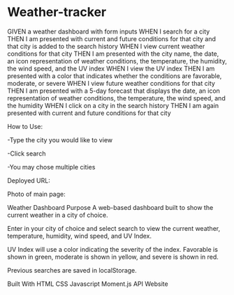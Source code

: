 # Weather-tracker

GIVEN a weather dashboard with form inputs
WHEN I search for a city
THEN I am presented with current and future conditions for that city and that city is added to the search history
WHEN I view current weather conditions for that city
THEN I am presented with the city name, the date, an icon representation of weather conditions, the temperature, the humidity, the wind speed, and the UV index
WHEN I view the UV index
THEN I am presented with a color that indicates whether the conditions are favorable, moderate, or severe
WHEN I view future weather conditions for that city
THEN I am presented with a 5-day forecast that displays the date, an icon representation of weather conditions, the temperature, the wind speed, and the humidity
WHEN I click on a city in the search history
THEN I am again presented with current and future conditions for that city

How to Use:

-Type the city you would like to view

-Click search

-You may chose multiple cities


Deployed URL: 

Photo of main page:

Weather Dashboard
Purpose
A web-based dashboard built to show the current weather in a city of choice. 

Enter in your city of choice and select search to view the current weather, temperature, humidity, wind speed, and UV Index.

UV Index will use a color indicating the severity of the index. Favorable is shown in green, moderate is shown in yellow, and severe is shown in red.

Previous searches are saved in localStorage.

Built With
HTML
CSS
Javascript
Moment.js API
Website





